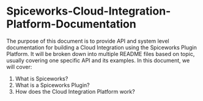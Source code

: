 Spiceworks-Cloud-Integration-Platform-Documentation
===================================================

The purpose of this document is to provide API and system level documentation for building a Cloud Integration using the Spiceworks Plugin Platform. It will be broken down into multiple README files based on topic, usually covering one specific API and its examples. In this document, we will cover:

1. What is Spiceworks?
2. What is a Spiceworks Plugin?
3. How does the Cloud Integration Platform work?
